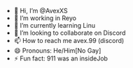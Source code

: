 - 👋 Hi, I’m @AvexXS
- 👀 I’m working in Reyo
- 🌱 I’m currently learning Linu 
- 💞️ I’m looking to collaborate on Discord
- 📫 How to reach me avex.99 (discord)
- 😄 Pronouns: He/Him[No Gay]
- ⚡ Fun fact: 911 was an insideJob

<!---
AvexXS/AvexXS is a ✨ special ✨ repository because its `README.md` (this file) appears on your GitHub profile.
You can click the Preview link to take a look at your changes.
--->
